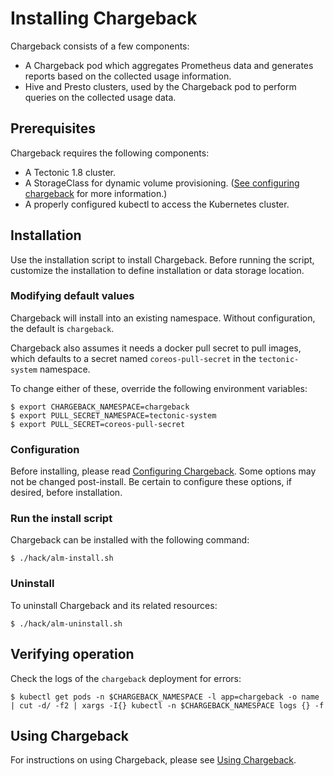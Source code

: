 # Installing Chargeback

Chargeback consists of a few components:

- A Chargeback pod which aggregates Prometheus data and generates reports based
  on the collected usage information.
- Hive and Presto clusters, used by the Chargeback pod to perform queries on the
  collected usage data.

## Prerequisites

Chargeback requires the following components:

- A Tectonic 1.8 cluster.
- A StorageClass for dynamic volume provisioning. ([See configuring chargeback][configuring-chargeback] for more information.)
- A properly configured kubectl to access the Kubernetes cluster.

## Installation

Use the installation script to install Chargeback. Before running the script, customize the installation to define installation or data storage location.

### Modifying default values

Chargeback will install into an existing namespace. Without configuration, the
default is `chargeback`.

Chargeback also assumes it needs a docker pull secret to pull images, which
defaults to a secret named `coreos-pull-secret` in the `tectonic-system`
namespace.

To change either of these, override the following environment variables:

```
$ export CHARGEBACK_NAMESPACE=chargeback
$ export PULL_SECRET_NAMESPACE=tectonic-system
$ export PULL_SECRET=coreos-pull-secret
```

### Configuration

Before installing, please read [Configuring Chargeback][configuring-chargeback].
Some options may not be changed post-install. Be certain to configure these options, if desired, before installation.

### Run the install script

Chargeback can be installed with the following command:

```
$ ./hack/alm-install.sh
```

### Uninstall

To uninstall Chargeback and its related resources:

```
$ ./hack/alm-uninstall.sh
```

## Verifying operation

Check the logs of the `chargeback` deployment for errors:

```
$ kubectl get pods -n $CHARGEBACK_NAMESPACE -l app=chargeback -o name | cut -d/ -f2 | xargs -I{} kubectl -n $CHARGEBACK_NAMESPACE logs {} -f
```

## Using Chargeback

For instructions on using Chargeback, please see [Using Chargeback][using-chargeback].


[using-chargeback]: using-chargeback.md
[configuring-chargeback]: configuration.md
